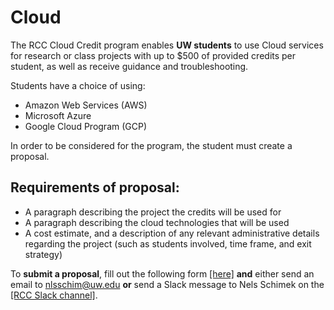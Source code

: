 # Cloud

The RCC Cloud Credit program enables **UW students** to use Cloud services for research or class projects with up to $500 of provided credits per student, as well as receive guidance and troubleshooting.

Students have a choice of using:

- Amazon Web Services (AWS)
- Microsoft Azure
- Google Cloud Program (GCP)

In order to be considered for the program, the student must create a proposal.

## Requirements of proposal:

- A paragraph describing the project the credits will be used for
- A paragraph describing the cloud technologies that will be used
- A cost estimate, and a description of any relevant administrative details regarding the project (such as students involved, time frame, and exit strategy)

 To **submit a proposal**, fill out the following form [[here]](https://forms.gle/d4wnSHW7pEo4baCz5) **and** either send an email to <nlsschim@uw.edu> **or** send a Slack message to Nels Schimek on the [[RCC Slack channel]](https://uw-rcc.slack.com).
